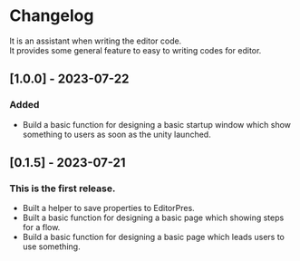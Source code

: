 # Changelog
It is an assistant when writing the editor code.
<br>It provides some general feature to easy to writing codes for editor.

## [1.0.0] - 2023-07-22

### Added
- Build a basic function for designing a basic startup window which show something to users as soon as the unity launched.

## [0.1.5] - 2023-07-21

### This is the first release.

- Built a helper to save properties to EditorPres.
- Built a basic function for designing a basic page which showing steps for a flow.
- Build a basic function for designing a basic page which leads users to use something.
